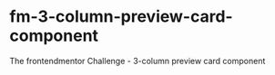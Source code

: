 # fm-3-column-preview-card-component
The frontendmentor Challenge - 3-column preview card component
